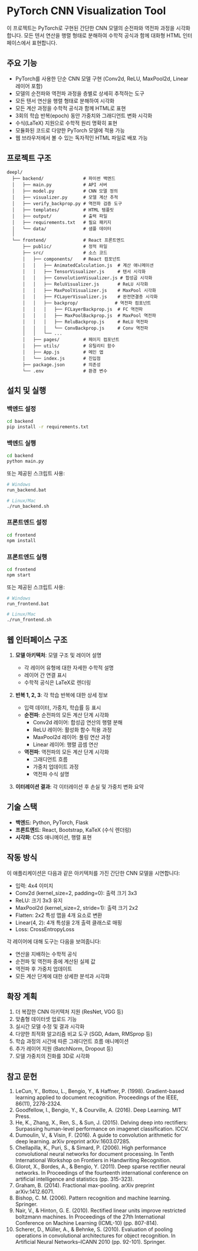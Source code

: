 # PyTorch CNN Visualization Tool

이 프로젝트는 PyTorch로 구현된 간단한 CNN 모델의 순전파와 역전파 과정을 시각화합니다. 모든 텐서 연산을 행렬 형태로 분해하여 수학적 공식과 함께 대화형 HTML 인터페이스에서 표현합니다.

## 주요 기능

- PyTorch를 사용한 단순 CNN 모델 구현 (Conv2d, ReLU, MaxPool2d, Linear 레이어 포함)
- 모델의 순전파와 역전파 과정을 층별로 상세히 추적하는 도구
- 모든 텐서 연산을 행렬 형태로 분해하여 시각화
- 모든 계산 과정을 수학적 공식과 함께 HTML로 표현
- 3회의 학습 반복(epoch) 동안 가중치와 그래디언트 변화 시각화
- 수식(LaTeX) 지원으로 수학적 원리 명확히 표현
- 모듈화된 코드로 다양한 PyTorch 모델에 적용 가능
- 웹 브라우저에서 볼 수 있는 독자적인 HTML 파일로 배포 가능

## 프로젝트 구조

```
deepl/
  ├── backend/               # 파이썬 백엔드
  │   ├── main.py            # API 서버
  │   ├── model.py           # CNN 모델 정의
  │   ├── visualizer.py      # 모델 계산 추적
  │   ├── verify_backprop.py # 역전파 검증 도구
  │   ├── templates/         # HTML 템플릿
  │   ├── output/            # 출력 파일
  │   ├── requirements.txt   # 필요 패키지
  │   └── data/              # 샘플 데이터
  │
  └── frontend/              # React 프론트엔드
      ├── public/            # 정적 파일
      ├── src/               # 소스 코드
      │   ├── components/    # React 컴포넌트
      │   │   ├── AnimatedCalculation.js  # 계산 애니메이션
      │   │   ├── TensorVisualizer.js     # 텐서 시각화
      │   │   ├── ConvolutionVisualizer.js # 합성곱 시각화
      │   │   ├── ReluVisualizer.js       # ReLU 시각화
      │   │   ├── MaxPoolVisualizer.js    # MaxPool 시각화
      │   │   ├── FCLayerVisualizer.js    # 완전연결층 시각화
      │   │   ├── backprop/              # 역전파 컴포넌트
      │   │   │   ├── FCLayerBackprop.js  # FC 역전파
      │   │   │   ├── MaxPoolBackprop.js  # MaxPool 역전파
      │   │   │   ├── ReluBackprop.js     # ReLU 역전파
      │   │   │   └── ConvBackprop.js     # Conv 역전파
      │   │   └── ...
      │   ├── pages/         # 페이지 컴포넌트
      │   ├── utils/         # 유틸리티 함수
      │   ├── App.js         # 메인 앱
      │   └── index.js       # 진입점
      ├── package.json       # 의존성
      └── .env               # 환경 변수
```

## 설치 및 실행

### 백엔드 설정

```bash
cd backend
pip install -r requirements.txt
```

### 백엔드 실행

```bash
cd backend
python main.py
```

또는 제공된 스크립트 사용:

```bash
# Windows
run_backend.bat

# Linux/Mac
./run_backend.sh
```

### 프론트엔드 설정

```bash
cd frontend
npm install
```

### 프론트엔드 실행

```bash
cd frontend
npm start
```

또는 제공된 스크립트 사용:

```bash
# Windows
run_frontend.bat

# Linux/Mac
./run_frontend.sh
```

## 웹 인터페이스 구조

1. **모델 아키텍처**: 모델 구조 및 레이어 설명
   - 각 레이어 유형에 대한 자세한 수학적 설명
   - 레이어 간 연결 표시
   - 수학적 공식은 LaTeX로 렌더링

2. **반복 1, 2, 3**: 각 학습 반복에 대한 상세 정보
   - 입력 데이터, 가중치, 학습률 등 표시
   - **순전파**: 순전파의 모든 계산 단계 시각화
     - Conv2d 레이어: 합성곱 연산의 행렬 분해
     - ReLU 레이어: 활성화 함수 적용 과정
     - MaxPool2d 레이어: 풀링 연산 과정
     - Linear 레이어: 행렬 곱셈 연산
   - **역전파**: 역전파의 모든 계산 단계 시각화
     - 그래디언트 흐름
     - 가중치 업데이트 과정
     - 역전파 수식 설명

3. **이터레이션 결과**: 각 이터레이션 후 손실 및 가중치 변화 요약

## 기술 스택

- **백엔드**: Python, PyTorch, Flask
- **프론트엔드**: React, Bootstrap, KaTeX (수식 렌더링)
- **시각화**: CSS 애니메이션, 행렬 표현

## 작동 방식

이 애플리케이션은 다음과 같은 아키텍처를 가진 간단한 CNN 모델을 시연합니다:
- 입력: 4x4 이미지
- Conv2d (kernel_size=2, padding=0): 출력 크기 3x3
- ReLU: 크기 3x3 유지
- MaxPool2d (kernel_size=2, stride=1): 출력 크기 2x2
- Flatten: 2x2 특성 맵을 4개 요소로 변환
- Linear(4, 2): 4개 특성을 2개 출력 클래스로 매핑
- Loss: CrossEntropyLoss

각 레이어에 대해 도구는 다음을 보여줍니다:
- 연산을 지배하는 수학적 공식
- 순전파 및 역전파 중에 계산된 실제 값
- 역전파 후 가중치 업데이트
- 모든 계산 단계에 대한 상세한 분석과 시각화

## 확장 계획

1. 더 복잡한 CNN 아키텍처 지원 (ResNet, VGG 등)
2. 맞춤형 데이터셋 업로드 기능
3. 실시간 모델 수정 및 결과 시각화
4. 다양한 최적화 알고리즘 비교 도구 (SGD, Adam, RMSprop 등)
5. 학습 과정의 시간에 따른 그래디언트 흐름 애니메이션
6. 추가 레이어 지원 (BatchNorm, Dropout 등)
7. 모델 가중치의 진화를 3D로 시각화

## 참고 문헌

1. LeCun, Y., Bottou, L., Bengio, Y., & Haffner, P. (1998). Gradient-based learning applied to document recognition. Proceedings of the IEEE, 86(11), 2278-2324.
2. Goodfellow, I., Bengio, Y., & Courville, A. (2016). Deep Learning. MIT Press.
3. He, K., Zhang, X., Ren, S., & Sun, J. (2015). Delving deep into rectifiers: Surpassing human-level performance on imagenet classification. ICCV.
4. Dumoulin, V., & Visin, F. (2016). A guide to convolution arithmetic for deep learning. arXiv preprint arXiv:1603.07285.
5. Chellapilla, K., Puri, S., & Simard, P. (2006). High performance convolutional neural networks for document processing. In Tenth International Workshop on Frontiers in Handwriting Recognition.
6. Glorot, X., Bordes, A., & Bengio, Y. (2011). Deep sparse rectifier neural networks. In Proceedings of the fourteenth international conference on artificial intelligence and statistics (pp. 315-323).
7. Graham, B. (2014). Fractional max-pooling. arXiv preprint arXiv:1412.6071.
8. Bishop, C. M. (2006). Pattern recognition and machine learning. Springer.
9. Nair, V., & Hinton, G. E. (2010). Rectified linear units improve restricted boltzmann machines. In Proceedings of the 27th International Conference on Machine Learning (ICML-10) (pp. 807-814).
10. Scherer, D., Müller, A., & Behnke, S. (2010). Evaluation of pooling operations in convolutional architectures for object recognition. In Artificial Neural Networks–ICANN 2010 (pp. 92-101). Springer.
